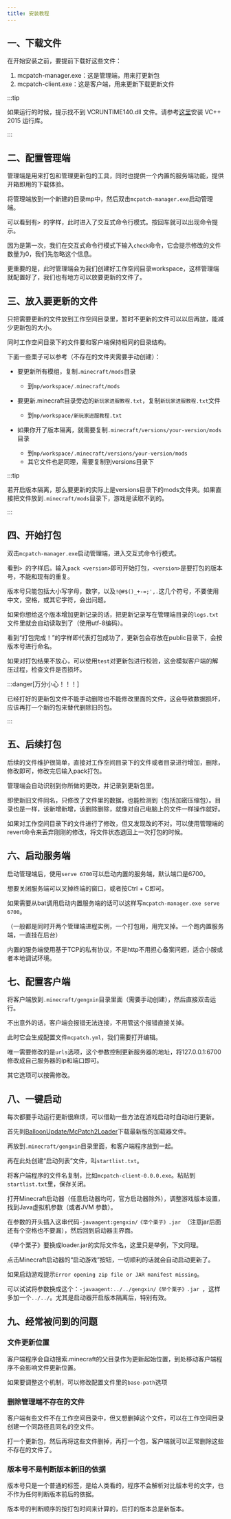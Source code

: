 ```yaml
---
title: 安装教程
---
```


## 一、下载文件

在开始安装之前，要提前下载好这些文件：

1. mcpatch-manager.exe：这是管理端，用来打更新包
2. mcpatch-client.exe：这是客户端，用来更新下载更新文件

:::tip

如果运行的时候，提示找不到 VCRUNTIME140.dll 文件。请参考[这里](../faq.md#由于找不到VCRUNTIME140.dll，无法继续执行代码)安装 VC++ 2015 运行库。

:::

## 二、配置管理端

管理端是用来打包和管理更新包的工具，同时也提供一个内置的服务端功能，提供开箱即用的下载体验。

将管理端放到一个新建的目录mp中，然后双击`mcpatch-manager.exe`启动管理端。

可以看到有`> `的字样，此时进入了交互式命令行模式。按回车就可以出现命令提示。

因为是第一次，我们在交互式命令行模式下输入`check`命令，它会提示修改的文件数量为0，我们先忽略这个信息。

更重要的是，此时管理端会为我们创建好工作空间目录workspace，这样管理端就配置好了，我们也有地方可以放要更新的文件了。

## 三、放入要更新的文件

只把需要更新的文件放到工作空间目录里，暂时不更新的文件可以以后再放，能减少更新包的大小。

同时工作空间目录下的文件要和客户端保持相同的目录结构。

下面一些栗子可以参考（不存在的文件夹需要手动创建）：

+ 要更新所有模组，复制`.minecraft/mods`目录
  + 到`mp/workspace/.minecraft/mods`

+ 要更新.minecraft目录旁边的`新玩家进服教程.txt`，复制`新玩家进服教程.txt`文件
  + 到`mp/workspace/新玩家进服教程.txt`

+ 如果你开了版本隔离，就需要复制`.minecraft/versions/your-version/mods`目录
  + 到`mp/workspace/.minecraft/versions/your-version/mods`
  + 其它文件也是同理，需要复制到versions目录下

:::tip

若开启版本隔离，那么要更新的实际上是versions目录下的mods文件夹。如果直接把文件放到`.minecraft/mods`目录下，游戏是读取不到的。

:::

## 四、开始打包

双击`mcpatch-manager.exe`启动管理端，进入交互式命令行模式。

看到`> `的字样后。输入`pack <version>`即可开始打包，`<version>`是要打包的版本号，不能和现有的重复。

版本号只能包括大小写字母，数字，以及`!@#$()_+-=;',.`这几个符号，不要使用中文，空格，或其它字符，会出问题。

如果你想给这个版本增加更新记录的话，把更新记录写在管理端目录的`logs.txt`文件里就会自动读取到了（使用utf-8编码）。

看到“打包完成！”的字样即代表打包成功了，更新包会存放在public目录下，会按版本号进行命名。

如果对打包结果不放心，可以使用`test`对更新包进行校验，这会模拟客户端的解压过程，检查文件是否损坏。

:::danger[万分小心！！！]

已经打好的更新包文件不能手动删除也不能修改里面的文件，这会导致数据损坏，应该再打一个新的包来替代删除旧的包。

:::

## 五、后续打包

后续的文件维护很简单，直接对工作空间目录下的文件或者目录进行增加，删除，修改即可，修改完后输入pack打包。

管理端会自动识别到你所做的更改，并记录到更新包里。

即使新旧文件同名，只修改了文件里的数据，也能检测到（包括加密压缩包）。目录也是一样，该新增新增，该删除删除，就像对自己电脑上的文件一样操作就好。

如果对工作空间目录下的文件进行了修改，但又发现改的不对。可以使用管理端的revert命令来丢弃刚刚的修改，将文件状态退回上一次打包的时候。

## 六、启动服务端

启动管理端后，使用`serve 6700`可以启动内置的服务端，默认端口是6700。

想要关闭服务端可以叉掉终端的窗口，或者按Ctrl + C即可。

如果需要从bat调用启动内置服务端的话可以这样写`mcpatch-manager.exe serve 6700`。

（一般都是同时开两个管理端进程实例，一个打包用，用完叉掉。一个跑内置服务端，一直挂在后台）

内置的服务端使用基于TCP的私有协议，不是http不用担心备案问题，适合小服或者本地调试环境。

## 七、配置客户端

将客户端放到`.minecraft/gengxin`目录里面（需要手动创建），然后直接双击运行。

不出意外的话，客户端会报错无法连接，不用管这个报错直接关掉。

此时它会生成配置文件`mcpatch.yml`，我们需要打开编辑。

唯一需要修改的是`urls`选项，这个参数控制更新服务器的地址，将127.0.0.1:6700修改成自己服务器的ip和端口即可。

其它选项可以按需修改。

## 八、一键启动

每次都要手动运行更新很麻烦，可以借助一些方法在游戏启动时自动进行更新。

首先到[BalloonUpdate/McPatch2Loader](https://github.com/BalloonUpdate/McPatch2Loader/releases)下载最新版的加载器文件。

再放到`.minecraft/gengxin`目录里面，和客户端程序放到一起。

再在此处创建“启动列表”文件，叫`startlist.txt`。

将客户端程序的文件名复制，比如`mcpatch-client-0.0.0.exe`。粘贴到`startlist.txt`里，保存关闭。

打开Minecraft启动器（任意启动器均可，官方启动器除外），调整游戏版本设置，找到Java虚拟机参数（或者JVM 参数）。

在参数的开头插入这串代码`-javaagent:gengxin/《举个栗子》.jar `（注意jar后面还有个空格也不要漏），然后回到启动器主界面。

《举个栗子》要换成loader.jar的实际文件名，这里只是举例，下文同理。

点击Minecraft启动器的“启动游戏”按钮，一切顺利的话就会自动启动更新了。

如果启动游戏提示`Error opening zip file or JAR manifest missing`。

可以试试将参数换成这个：`-javaagent:../../gengxin/《举个栗子》.jar `，这样多加一个`../../`。尤其是启动器开启版本隔离后，特别有效。

## 九、经常被问到的问题

### 文件更新位置

客户端程序会自动搜索.minecraft的父目录作为更新起始位置，到处移动客户端程序不会影响文件更新位置。

如果要调整这个机制，可以修改配置文件里的`base-path`选项

### 删除管理端不存在的文件

客户端有些文件不在工作空间目录中，但又想删掉这个文件，可以在工作空间目录创建一个同路径且同名的空文件。

打一个更新包，然后再将这些文件删掉，再打一个包，客户端就可以正常删除这些不存在的文件了。

### 版本号不是判断版本新旧的依据

版本号只是一个普通的标签，是给人类看的，程序不会解析对比版本号的文字，也不作为任何判断版本前后的依据。

版本号的判断顺序的按打包时间来计算的，后打的版本总是新版本。